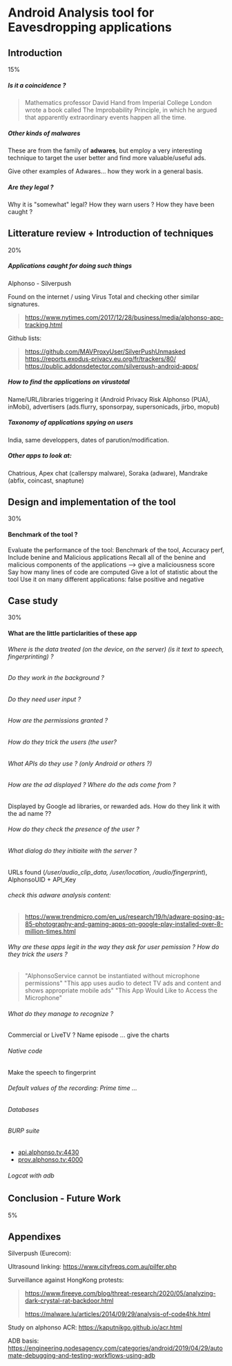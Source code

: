 # Android Analysis tool for Eavesdropping applications







## Introduction 

15%

##### Is it a coincidence ?

> Mathematics professor David Hand from Imperial College London wrote a book called The Improbability Principle, in which he argued that apparently extraordinary events happen all the time.

##### Other kinds of malwares

These are from the family of **adwares**, but employ a very interesting technique to target the user better and find more valuable/useful ads.

Give other examples of Adwares... how they work in a general basis.

##### Are they legal ?

Why it is "somewhat" legal? How they warn users ? How they have been caught ? 

## Litterature review + Introduction of techniques

20%

##### Applications caught for doing such things 

Alphonso - Silverpush

Found on the internet / using Virus Total and checking other similar signatures.

> https://www.nytimes.com/2017/12/28/business/media/alphonso-app-tracking.html

Github lists:

> https://github.com/MAVProxyUser/SilverPushUnmasked
> https://reports.exodus-privacy.eu.org/fr/trackers/80/
> https://public.addonsdetector.com/silverpush-android-apps/

##### How to find the applications on virustotal

Name/URL/libraries triggering it (Android Privacy Risk Alphonso (PUA), inMobi), advertisers (ads.flurry, sponsorpay, supersonicads, jirbo, mopub)

##### Taxonomy of applications spying on users

India, same developpers, dates of parution/modification.



##### Other apps to look at:

Chatrious, Apex chat (callerspy malware), Soraka (adware), Mandrake (abfix, coincast, snaptune)





## Design and implementation of the tool

30%



#### Benchmark of the tool ?

Evaluate the performance of the tool: Benchmark of the tool, Accuracy perf, Include benine and Malicious applications Recall all of the benine and malicious components of the applications —> give a maliciousness score
Say how many lines of code are computed
Give a lot of statistic about the tool
Use it on many different applications: false positive and negative







## Case study

30%



#### What are the little particlarities of these app

###### Where is the data treated (on the device, on the server) (is it text to speech, fingerprinting) ?

###### Do they work in the background ?

###### Do they need user input ?

###### How are the permissions granted ?

###### How do they trick the users (the user?

###### What APIs do they use ? (only Android or others ?)

###### How are the ad displayed ? Where do the ads come from ?

Displayed by Google ad libraries, or rewarded ads. How do they link it with the ad name ??

###### How do they check the presence of the user ?

###### What dialog do they initiaite with the server ?

URLs found (*/user/audio_clip_data, /user/location, /audio/fingerprint*), AlphonsoUID + API_Key

###### check this adware analysis content: 

> https://www.trendmicro.com/en_us/research/19/h/adware-posing-as-85-photography-and-gaming-apps-on-google-play-installed-over-8-million-times.html

###### Why are these apps legit in the way they ask for user pemission ? How do they trick the users ?

> "AlphonsoService cannot be instantiated without microphone permissions" 
> "This app uses audio to detect TV ads and content and shows appropriate mobile ads" 
> "This App Would Like to Access the Microphone"

###### What do they manage to recognize ?

Commercial or LiveTV ? Name episode ... give the charts

###### Native code

Make the speech to fingerprint

###### Default values of the recording: Prime time ...

###### Databases



###### BURP suite

- [api.alphonso.tv:4430](http://api.alphonso.tv:4430)
- [prov.alphonso.tv:4000](http://prov.alphonso.tv:4000)

###### Logcat with adb



## Conclusion - Future Work 

5%









## Appendixes

Silverpush (Eurecom): 

Ultrasound linking: https://www.cityfreqs.com.au/pilfer.php

Surveillance against HongKong protests:

> https://www.fireeye.com/blog/threat-research/2020/05/analyzing-dark-crystal-rat-backdoor.html
>
> https://malware.lu/articles/2014/09/29/analysis-of-code4hk.html

Study on alphonso ACR: https://kaputnikgo.github.io/acr.html

ADB basis: https://engineering.nodesagency.com/categories/android/2019/04/29/automate-debugging-and-testing-workflows-using-adb